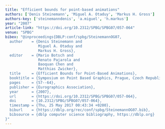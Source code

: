 ```yaml
---
title: "Efficient bounds for point-based animations"
authors: ['Denis Steinemann', 'Miguel A. Otaduy', 'Markus H. Gross']
authors-key: ['steinemanndenis', 'a.miguel', 'h.markus']
year: "2007"
article-link: "https://doi.org/10.2312/SPBG/SPBG07/057-064"
venue: "SPBG"
bibex: "@inproceedings{DBLP:conf/spbg/SteinemannOG07,
  author    = {Denis Steinemann and
               Miguel A. Otaduy and
               Markus H. Gross},
  editor    = {Mario Botsch and
               Renato Pajarola and
               Baoquan Chen and
               Matthias Zwicker},
  title     = {Efficient Bounds for Point-Based Animations},
  booktitle = {Symposium on Point Based Graphics, Prague, Czech Republic, 2007. Proceedings},
  pages     = {57--64},
  publisher = {Eurographics Association},
  year      = {2007},
  url       = {https://doi.org/10.2312/SPBG/SPBG07/057-064},
  doi       = {10.2312/SPBG/SPBG07/057-064},
  timestamp = {Thu, 25 May 2017 00:43:34 +0200},
  biburl    = {https://dblp.org/rec/conf/spbg/SteinemannOG07.bib},
  bibsource = {dblp computer science bibliography, https://dblp.org}
}"
---
```

